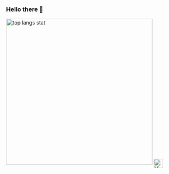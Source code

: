 ### Hello there 👋

<!--
**maloslov/maloslov** is a ✨ _special_ ✨ repository because its `README.md` (this file) appears on your GitHub profile.

Here are some ideas to get you started:

- 🔭 I’m currently working on ...
- 🌱 I’m currently learning ...
- 👯 I’m looking to collaborate on ...
- 🤔 I’m looking for help with ...
- 💬 Ask me about ...
- 📫 How to reach me: ...
- 😄 Pronouns: ...
- ⚡ Fun fact: ...
-->

<img src='https://github-readme-stats.vercel.app/api/top-langs/?username=maloslov&hide_border=true&layout=compact' alt='top langs stat' width=400 />

<img src="https://img.shields.io/badge/VS%20Code-282C34?logo=visual-studio-code&logoColor=007ACC" alt="Visual Studio Code logo" align='center' title="Visual Studio Code" height="25" />
